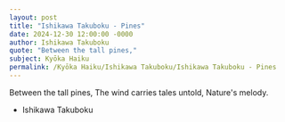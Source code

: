 ```yaml
---
layout: post
title: "Ishikawa Takuboku - Pines"
date: 2024-12-30 12:00:00 -0000
author: Ishikawa Takuboku
quote: "Between the tall pines,"
subject: Kyōka Haiku
permalink: /Kyōka Haiku/Ishikawa Takuboku/Ishikawa Takuboku - Pines
---
```


Between the tall pines,
The wind carries tales untold,
Nature's melody.

- Ishikawa Takuboku
